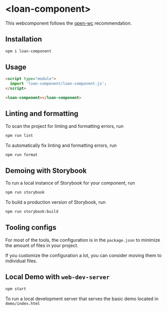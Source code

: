 # \<loan-component>

This webcomponent follows the [open-wc](https://github.com/open-wc/open-wc) recommendation.

## Installation

```bash
npm i loan-component
```

## Usage

```html
<script type="module">
  import 'loan-component/loan-component.js';
</script>

<loan-component></loan-component>
```

## Linting and formatting

To scan the project for linting and formatting errors, run

```bash
npm run lint
```

To automatically fix linting and formatting errors, run

```bash
npm run format
```

## Demoing with Storybook

To run a local instance of Storybook for your component, run

```bash
npm run storybook
```

To build a production version of Storybook, run

```bash
npm run storybook:build
```


## Tooling configs

For most of the tools, the configuration is in the `package.json` to minimize the amount of files in your project.

If you customize the configuration a lot, you can consider moving them to individual files.

## Local Demo with `web-dev-server`

```bash
npm start
```

To run a local development server that serves the basic demo located in `demo/index.html`
